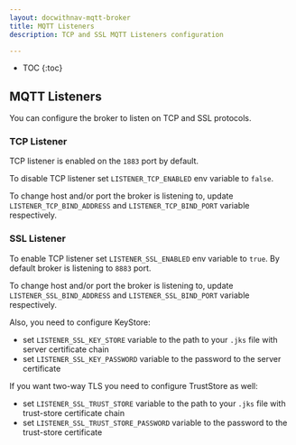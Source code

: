 ```yaml
---
layout: docwithnav-mqtt-broker
title: MQTT Listeners
description: TCP and SSL MQTT Listeners configuration

---
```


* TOC
{:toc}

## MQTT Listeners

You can configure the broker to listen on TCP and SSL protocols.

### TCP Listener

TCP listener is enabled on the `1883` port by default.

To disable TCP listener set `LISTENER_TCP_ENABLED` env variable to `false`.

To change host and/or port the broker is listening to, update `LISTENER_TCP_BIND_ADDRESS` and `LISTENER_TCP_BIND_PORT` variable respectively.

### SSL Listener

To enable TCP listener set `LISTENER_SSL_ENABLED` env variable to `true`. By default broker is listening to `8883` port.

To change host and/or port the broker is listening to, update `LISTENER_SSL_BIND_ADDRESS` and `LISTENER_SSL_BIND_PORT` variable respectively.

Also, you need to configure KeyStore:
- set `LISTENER_SSL_KEY_STORE` variable to the path to your `.jks` file with server certificate chain
- set `LISTENER_SSL_KEY_PASSWORD` variable to the password to the server certificate

If you want two-way TLS you need to configure TrustStore as well:
- set `LISTENER_SSL_TRUST_STORE` variable to the path to your `.jks` file with trust-store certificate chain
- set `LISTENER_SSL_TRUST_STORE_PASSWORD` variable to the password to the trust-store certificate